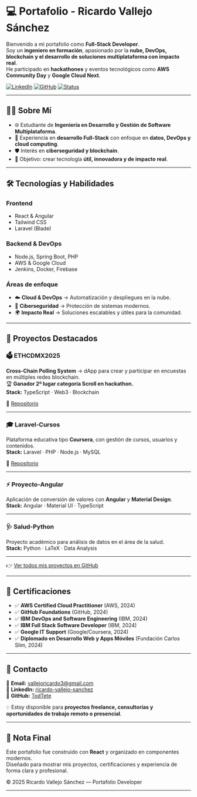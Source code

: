 # 💻 Portafolio - Ricardo Vallejo Sánchez

Bienvenido a mi portafolio como **Full-Stack Developer**.  
Soy un **ingeniero en formación**, apasionado por la **nube, DevOps, blockchain y el desarrollo de soluciones multiplataforma con impacto real**.  
He participado en **hackathones** y eventos tecnológicos como **AWS Community Day** y **Google Cloud Next**.  

[![LinkedIn](https://img.shields.io/badge/LinkedIn-Ricardo%20Vallejo-blue?logo=linkedin)](https://www.linkedin.com/in/ricardo-vallejo-sanchez-8034a9199)
[![GitHub](https://img.shields.io/badge/GitHub-TodTete-black?logo=github)](https://github.com/TodTete)
[![Status](https://img.shields.io/badge/status-Disponible%20para%20proyectos-green)](#contacto)

---

## 👨‍💻 Sobre Mí

- 🌐 Estudiante de **Ingeniería en Desarrollo y Gestión de Software Multiplataforma**.  
- 🚀 Experiencia en **desarrollo Full-Stack** con enfoque en **datos, DevOps y cloud computing**.  
- 🛡️ Interés en **ciberseguridad y blockchain**.  
- 🎯 Objetivo: crear tecnología **útil, innovadora y de impacto real**.  

---

## 🛠️ Tecnologías y Habilidades

### **Frontend**
- React & Angular  
- Tailwind CSS  
- Laravel (Blade)  

### **Backend & DevOps**
- Node.js, Spring Boot, PHP  
- AWS & Google Cloud  
- Jenkins, Docker, Firebase  

### **Áreas de enfoque**
- ☁️ **Cloud & DevOps** → Automatización y despliegues en la nube.  
- 🔐 **Ciberseguridad** → Protección de sistemas modernos.  
- 🌍 **Impacto Real** → Soluciones escalables y útiles para la comunidad.  

---

## 📂 Proyectos Destacados

### 🗳️ ETHCDMX2025
**Cross-Chain Polling System** → dApp para crear y participar en encuestas en múltiples redes blockchain.  
🏆 **Ganador 2º lugar categoría Scroll en hackathon.**  
**Stack:** TypeScript · Web3 · Blockchain  

🔗 [Repositorio](https://github.com/TodTete/ETHCDMX2025)

---

### 🎓 Laravel-Cursos
Plataforma educativa tipo **Coursera**, con gestión de cursos, usuarios y contenidos.  
**Stack:** Laravel · PHP · Node.js · MySQL  

🔗 [Repositorio](https://github.com/TodTete/Laravel-Cursos)

---

### ⚡ Proyecto-Angular
Aplicación de conversión de valores con **Angular** y **Material Design**.  
**Stack:** Angular · Material UI · TypeScript  

---

### 🩺 Salud-Python
Proyecto académico para análisis de datos en el área de la salud.  
**Stack:** Python · LaTeX · Data Analysis  

---

👉 [Ver todos mis proyectos en GitHub](https://github.com/TodTete?tab=repositories)

---

## 📜 Certificaciones

- ✅ **AWS Certified Cloud Practitioner** (AWS, 2024)  
- ✅ **GitHub Foundations** (GitHub, 2024)  
- ✅ **IBM DevOps and Software Engineering** (IBM, 2024)  
- ✅ **IBM Full Stack Software Developer** (IBM, 2024)  
- ✅ **Google IT Support** (Google/Coursera, 2024)  
- ✅ **Diplomado en Desarrollo Web y Apps Móviles** (Fundación Carlos Slim, 2024)  

---

## 🤝 Contacto

📩 **Email:** vallejoricardo3@gmail.com  
🔗 **LinkedIn:** [ricardo-vallejo-sanchez](https://www.linkedin.com/in/ricardo-vallejo-sanchez-8034a9199)  
🐙 **GitHub:** [TodTete](https://github.com/TodTete)  

💡 Estoy disponible para **proyectos freelance, consultorías y oportunidades de trabajo remoto o presencial**.  

---

## 📝 Nota Final

Este portafolio fue construido con **React** y organizado en componentes modernos.  
Diseñado para mostrar mis proyectos, certificaciones y experiencia de forma clara y profesional.  

© 2025 Ricardo Vallejo Sánchez — Portafolio Developer  

---

